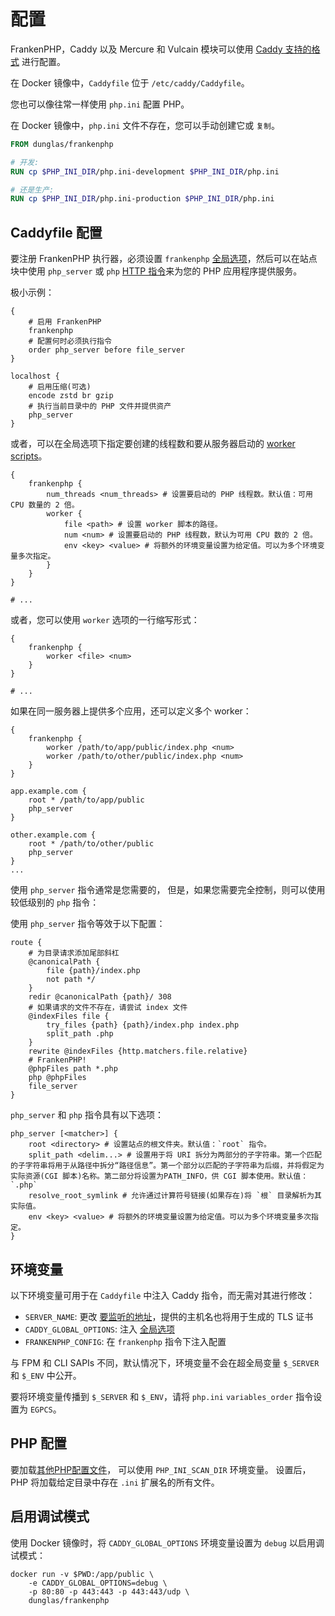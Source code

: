 # 配置

FrankenPHP，Caddy 以及 Mercure 和 Vulcain 模块可以使用 [Caddy 支持的格式](https://caddyserver.com/docs/getting-started#your-first-config) 进行配置。

在 Docker 镜像中，`Caddyfile` 位于 `/etc/caddy/Caddyfile`。

您也可以像往常一样使用 `php.ini` 配置 PHP。

在 Docker 镜像中，`php.ini` 文件不存在，您可以手动创建它或 `复制`。

```dockerfile
FROM dunglas/frankenphp

# 开发:
RUN cp $PHP_INI_DIR/php.ini-development $PHP_INI_DIR/php.ini

# 还是生产:
RUN cp $PHP_INI_DIR/php.ini-production $PHP_INI_DIR/php.ini
```

## Caddyfile 配置

要注册 FrankenPHP 执行器，必须设置 `frankenphp` [全局选项](https://caddyserver.com/docs/caddyfile/concepts#global-options)，然后可以在站点块中使用 `php_server` 或 `php` [HTTP 指令](https://caddyserver.com/docs/caddyfile/concepts#directives)来为您的 PHP 应用程序提供服务。

极小示例：

```caddyfile
{
	# 启用 FrankenPHP
	frankenphp
	# 配置何时必须执行指令
	order php_server before file_server
}

localhost {
	# 启用压缩(可选)
	encode zstd br gzip
	# 执行当前目录中的 PHP 文件并提供资产
	php_server
}
```

或者，可以在全局选项下指定要创建的线程数和要从服务器启动的 [worker scripts](worker.md)。

```caddyfile
{
	frankenphp {
		num_threads <num_threads> # 设置要启动的 PHP 线程数。默认值：可用 CPU 数量的 2 倍。
		worker {
			file <path> # 设置 worker 脚本的路径。
			num <num> # 设置要启动的 PHP 线程数，默认为可用 CPU 数的 2 倍。
			env <key> <value> # 将额外的环境变量设置为给定值。可以为多个环境变量多次指定。
		}
	}
}

# ...
```

或者，您可以使用 `worker` 选项的一行缩写形式：

```caddyfile
{
	frankenphp {
		worker <file> <num>
	}
}

# ...
```

如果在同一服务器上提供多个应用，还可以定义多个 worker：

```caddyfile
{
	frankenphp {
		worker /path/to/app/public/index.php <num>
		worker /path/to/other/public/index.php <num>
	}
}

app.example.com {
	root * /path/to/app/public
	php_server
}

other.example.com {
	root * /path/to/other/public
	php_server
}
...
```

使用 `php_server` 指令通常是您需要的，
但是，如果您需要完全控制，则可以使用较低级别的 `php` 指令：

使用 `php_server` 指令等效于以下配置：

```caddyfile
route {
	# 为目录请求添加尾部斜杠
	@canonicalPath {
		file {path}/index.php
		not path */
	}
	redir @canonicalPath {path}/ 308
	# 如果请求的文件不存在，请尝试 index 文件
	@indexFiles file {
		try_files {path} {path}/index.php index.php
		split_path .php
	}
	rewrite @indexFiles {http.matchers.file.relative}
	# FrankenPHP!
	@phpFiles path *.php
	php @phpFiles
	file_server
}
```

`php_server` 和 `php` 指令具有以下选项：

```caddyfile
php_server [<matcher>] {
	root <directory> # 设置站点的根文件夹。默认值：`root` 指令。
	split_path <delim...> # 设置用于将 URI 拆分为两部分的子字符串。第一个匹配的子字符串将用于从路径中拆分“路径信息”。第一个部分以匹配的子字符串为后缀，并将假定为实际资源(CGI 脚本)名称。第二部分将设置为PATH_INFO，供 CGI 脚本使用。默认值：`.php`
	resolve_root_symlink # 允许通过计算符号链接(如果存在)将 `根` 目录解析为其实际值。
	env <key> <value> # 将额外的环境变量设置为给定值。可以为多个环境变量多次指定。
}
```

## 环境变量

以下环境变量可用于在 `Caddyfile` 中注入 Caddy 指令，而无需对其进行修改：

* `SERVER_NAME`: 更改 [要监听的地址](https://caddyserver.com/docs/caddyfile/concepts#addresses)，提供的主机名也将用于生成的 TLS 证书
* `CADDY_GLOBAL_OPTIONS`: 注入 [全局选项](https://caddyserver.com/docs/caddyfile/options)
* `FRANKENPHP_CONFIG`: 在 `frankenphp` 指令下注入配置

与 FPM 和 CLI SAPIs 不同，默认情况下，环境变量不会在超全局变量 `$_SERVER` 和 `$_ENV` 中公开。

要将环境变量传播到 `$_SERVER` 和 `$_ENV`，请将 `php.ini` `variables_order` 指令设置为 `EGPCS`。

## PHP 配置

要加载[其他PHP配置文件](https://www.php.net/manual/en/configuration.file.php#configuration.file.scan)，
可以使用 `PHP_INI_SCAN_DIR` 环境变量。
设置后，PHP 将加载给定目录中存在 `.ini` 扩展名的所有文件。

## 启用调试模式

使用 Docker 镜像时，将 `CADDY_GLOBAL_OPTIONS` 环境变量设置为 `debug` 以启用调试模式：

```console
docker run -v $PWD:/app/public \
    -e CADDY_GLOBAL_OPTIONS=debug \
    -p 80:80 -p 443:443 -p 443:443/udp \
    dunglas/frankenphp
```
